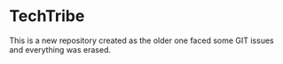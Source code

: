 # TechTribe
This is a new repository created as the older one faced some GIT issues and everything was erased.
